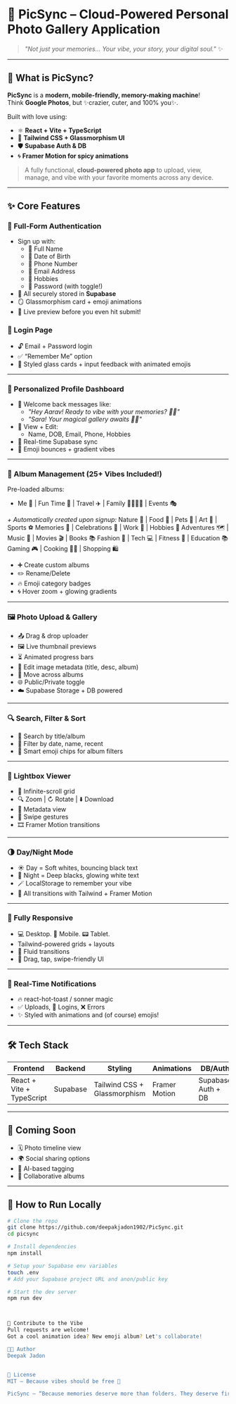 # 📸 PicSync – Cloud-Powered Personal Photo Gallery Application

> _"Not just your memories... Your vibe, your story, your digital soul."_ ✨


---

## 🌈 What is PicSync?

**PicSync** is a **modern, mobile-friendly, memory-making machine**!  
Think **Google Photos**, but ✨crazier, cuter, and 100% you✨.

Built with love using:
- ⚛️ **React + Vite + TypeScript**
- 🎨 **Tailwind CSS + Glassmorphism UI**
- 🛡️ **Supabase Auth & DB**
- 🌀 **Framer Motion for spicy animations**

> A fully functional, **cloud-powered photo app** to upload, view, manage, and vibe with your favorite moments across any device.

---

## ✨ Core Features

### 🔐 Full-Form Authentication
- Sign up with:
  - 🧑 Full Name
  - 🎂 Date of Birth
  - 📱 Phone Number
  - 📧 Email Address
  - 🎯 Hobbies
  - 🔐 Password (with toggle!)
- 💾 All securely stored in **Supabase**
- 🪞 Glassmorphism card + emoji animations
- 👀 Live preview before you even hit submit!

### 🔑 Login Page
- 🔓 Email + Password login
- ✅ “Remember Me” option
- 🪩 Styled glass cards + input feedback with animated emojis

---

### 👤 Personalized Profile Dashboard
- 🎉 Welcome back messages like:
  - _"Hey Aarav! Ready to vibe with your memories? 📸🎈"_
  - _"Sara! Your magical gallery awaits 🌟✨"_
- 📄 View + Edit:
  - Name, DOB, Email, Phone, Hobbies
- 🔁 Real-time Supabase sync
- 🦄 Emoji bounces + gradient vibes

---

### 📁 Album Management (25+ Vibes Included!)
Pre-loaded albums:
- Me 🤳 | Fun Time 🎉 | Travel ✈️ | Family 👨‍👩‍👧‍👦 | Events 🎭

_+ Automatically created upon signup:_
Nature 🌲 | Food 🍕 | Pets 🐾 | Art 🎨 | Sports ⚽
Memories 💭 | Celebrations 🎊 | Work 💼 | Hobbies 🎯
Adventures 🗺️ | Music 🎵 | Movies 🎬 | Books 📚
Fashion 👗 | Tech 💻 | Fitness 💪 | Education 📚
Gaming 🎮 | Cooking 👩‍🍳 | Shopping 🛍️


- ➕ Create custom albums
- ✏️ Rename/Delete
- 🔥 Emoji category badges
- 🌀 Hover zoom + glowing gradients

---

### 🖼️ Photo Upload & Gallery
- 📤 Drag & drop uploader
- 🖼️ Live thumbnail previews
- ⏳ Animated progress bars
- 📝 Edit image metadata (title, desc, album)
- 🔀 Move across albums
- 🌐 Public/Private toggle
- ☁️ Supabase Storage + DB powered

---

### 🔍 Search, Filter & Sort
- 🔎 Search by title/album
- 📅 Filter by date, name, recent
- 🧠 Smart emoji chips for album filters

---

### 🌄 Lightbox Viewer
- 🔁 Infinite-scroll grid
- 🔍 Zoom | ↻ Rotate | ⬇️ Download
- 📜 Metadata view
- 📱 Swipe gestures
- 🎞️ Framer Motion transitions

---

### 🌗 Day/Night Mode
- ☀️ Day = Soft whites, bouncing black text
- 🌙 Night = Deep blacks, glowing white text
- 🪄 LocalStorage to remember your vibe
- 🎨 All transitions with Tailwind + Framer Motion

---

### 📱 Fully Responsive
- 💻 Desktop. 📱 Mobile. 📟 Tablet.
- Tailwind-powered grids + layouts
- 🔄 Fluid transitions
- 🫴 Drag, tap, swipe-friendly UI

---

### 🔔 Real-Time Notifications
- 🔥 react-hot-toast / sonner magic
- ✅ Uploads, 🔑 Logins, ❌ Errors
- ✨ Styled with animations and (of course) emojis!

---

## 🛠️ Tech Stack

| Frontend | Backend | Styling | Animations | DB/Auth |
|----------|---------|---------|------------|---------|
| React + Vite + TypeScript | Supabase | Tailwind CSS + Glassmorphism | Framer Motion | Supabase Auth + DB |

---

## 🧠 Coming Soon
- 🗓️ Photo timeline view
- 🌍 Social sharing options
- 🧬 AI-based tagging
- 👥 Collaborative albums

---

## 💾 How to Run Locally

```bash
# Clone the repo
git clone https://github.com/deepakjadon1902/PicSync.git
cd picsync

# Install dependencies
npm install

# Setup your Supabase env variables
touch .env
# Add your Supabase project URL and anon/public key

# Start the dev server
npm run dev



💌 Contribute to the Vibe
Pull requests are welcome!
Got a cool animation idea? New emoji album? Let's collaborate!

🧑‍🎤 Author
Deepak Jadon


📄 License
MIT – Because vibes should be free 💖

PicSync – “Because memories deserve more than folders. They deserve fireworks!” 🎇📸
